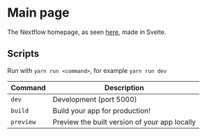 # Main page
The Nextflow homepage, as seen [here](https://nextflow.cloud), made in Svelte.

## Scripts

Run with `yarn run <command>`, for example `yarn run dev`

| Command   | Description                                   |
|-----------|-----------------------------------------------|
| `dev`     | Development (port 5000)                       |
| `build`   | Build your app for production!                |
| `preview` | Preview the built version of your app locally |
